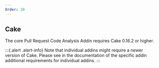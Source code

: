```yaml
---
Order: 20
---
```

## Cake

The core Pull Request Code Analysis Addin requires Cake 0.16.2 or higher.

:::{.alert .alert-info}
Note that individual addins might require a newer version of Cake.
Please see in the documentation of the specific addin additional requirements for individual addins.
:::